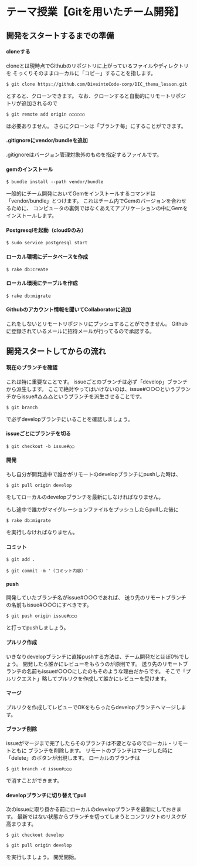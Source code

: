 # テーマ授業【Gitを用いたチーム開発】

## 開発をスタートするまでの準備

#### cloneする

cloneとは現時点でGithubのリポジトリに上がっているファイルやディレクトリを
そっくりそのままローカルに「コピー」することを指します。

```
$ git clone https://github.com/DiveintoCode-corp/DIC_thema_lesson.git
```

とすると、クローンできます。
なお、クローンすると自動的にリモートリポジトリが追加されるので

```
$ git remote add origin ○○○○○○
```

は必要ありません。
さらにクローンは「ブランチ毎」にすることができます。


#### .gitignoreにvendor/bundleを追加

.gitignoreはバージョン管理対象外のものを指定するファイルです。


#### gemのインストール

```
$ bundle install --path vendor/bundle
```

一般的にチーム開発においてGemをインストールするコマンドは「vendor/bundle」とつけます。
これはチーム内でGemのバージョンを合わせるために、
コンピュータの裏側ではなくあえてアプリケーションの中にGemをインストールします。


#### Postgresqlを起動（cloud9のみ）

```
$ sudo service postgresql start
```


#### ローカル環境にデータベースを作成

```
$ rake db:create
```


#### ローカル環境にテーブルを作成

```
$ rake db:migrate
```


#### Githubのアカウント情報を聞いてCollaboratorに追加

これをしないとリモートリポジトリにプッシュすることができません。
Githubに登録されているメールに招待メールが行ってるので承認する。



## 開発スタートしてからの流れ

#### 現在のブランチを確認

これは特に重要なことです。
issueごとのブランチは必ず「develop」ブランチから派生します。
ここで絶対やってはいけないのは、issue#○○○というブランチからissue#△△△というブランチを派生させることです。

```
$ git branch
```

で必ずdevelopブランチにいることを確認しましょう。


#### issueごとにブランチを切る

```
$ git checkout -b issue#○○
```


#### 開発

もし自分が開発途中で誰かがリモートのdevelopブランチにpushした時は、

```
$ git pull origin develop
```

をしてローカルのdevelopブランチを最新にしなければなりません。

もし途中で誰かがマイグレーションファイルをプッシュしたらpullした後に

```
$ rake db:migrate
```

を実行しなければなりません。

#### コミット

```
$ git add .
```

```
$ git commit -m '（コミット内容）'
```


#### push

開発していたブランチ名がissue#○○○であれば、
送り先のリモートブランチの名前もissue#○○○にすべきです。

```
$ git push origin issue#○○○
```

と打ってpushしましょう。


#### プルリク作成

いきなりdevelopブランチに直接pushする方法は、チーム開発だとほぼ0％でしょう。
開発したら誰かにレビューをもらうのが原則です。
送り先のリモートブランチの名前もissue#○○○にしたのもそのような理由だからです。
そこで「プルリクエスト」略してプルリクを作成して誰かにレビューを受けます。


#### マージ

プルリクを作成してレビューでOKをもらったらdevelopブランチへマージします。

#### ブランチ削除

issueがマージまで完了したらそのブランチは不要となるのでローカル・リモートともに
ブランチを削除します。
リモートのブランチはマージした時に「delete」のボタンが出現します。
ローカルのブランチは

```
$ git branch -d issue#○○○
```

で消すことができます。

#### developブランチに切り替えてpull

次のissueに取り掛かる前にローカルのdevelopブランチを最新にしておきます。
最新ではない状態からブランチを切ってしまうとコンフリクトのリスクが高まります。

```
$ git checkout develop
```
```
$ git pull origin develop
```

を実行しましょう。
開発開始。
